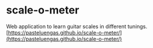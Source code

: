 # scale-o-meter
Web application to learn guitar scales in different tunings.
[https://pasteluengas.github.io/scale-o-meter/](https://pasteluengas.github.io/scale-o-meter/)
